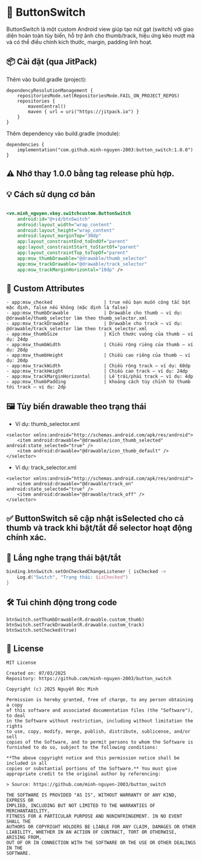 # 🔘 ButtonSwitch

ButtonSwitch là một custom Android view giúp tạo nút gạt (switch) với giao diện hoàn toàn tùy biến,
hỗ trợ ảnh cho thumb/track, hiệu ứng kéo mượt mà và có thể điều chỉnh kích thước, margin, padding
linh hoạt.

## 📦 Cài đặt (qua JitPack)

Thêm vào build.gradle (project):

```
dependencyResolutionManagement {
    repositoriesMode.set(RepositoriesMode.FAIL_ON_PROJECT_REPOS)
    repositories {
        mavenCentral()
        maven { url = uri("https://jitpack.io") }
	}
}
```

Thêm dependency vào build.gradle (module):

```
dependencies {
    implementation("com.github.minh-nguyen-2003:button_switch:1.0.0")
}
```

## ⚠️ Nhớ thay 1.0.0 bằng tag release phù hợp.

## 💡 Cách sử dụng cơ bản

```xml

<vn.minh_nguyen.vkey.switchcustom.ButtonSwitch 
    android:id="@+id/btnSwitch"
    android:layout_width="wrap_content" 
    android:layout_height="wrap_content"
    android:layout_marginTop="30dp" 
    app:layout_constraintEnd_toEndOf="parent"
    app:layout_constraintStart_toStartOf="parent" 
    app:layout_constraintTop_toTopOf="parent"
    app:msw_thumbDrawable="@drawable/thumb_selector"
    app:msw_trackDrawable="@drawable/track_selector" 
    app:msw_trackMarginHorizontal="10dp" />
```

## 🥉 Custom Attributes

```
- app:msw_checked                   | true nếu bạn muốn công tắc bật mặc định, false nếu không (mặc định là false)
- app:msw_thumbDrawable             | Drawable cho thumb – ví dụ: @drawable/thumb_selector làm theo thumb_selector.xml
- app:msw_trackDrawable             | Drawable cho track – ví dụ: @drawable/track_selector làm theo track_selector.xml
- app:msw_thumbSize                 | Kích thước vuông của thumb – ví dụ: 24dp
- app:msw_thumbWidth                | Chiều rộng riêng của thumb – ví dụ: 28dp
- app:msw_thumbHeight               | Chiều cao riêng của thumb – ví dụ: 20dp
- app:msw_trackWidth                | Chiều rộng track – ví dụ: 60dp
- app:msw_trackHeight               | Chiều cao track – ví dụ: 24dp
- app:msw_trackMarginHorizontal     | Lề trái/phải track – ví dụ: 4dp
- app:msw_thumbPadding              | khoảng cách tùy chỉnh từ thumb tới track – ví dụ: 2dp
```

## 🖼️ Tùy biến drawable theo trạng thái

* Ví dụ: thumb_selector.xml

```
<selector xmlns:android="http://schemas.android.com/apk/res/android">
    <item android:drawable="@drawable/icon_thumb_selected" android:state_selected="true" />
    <item android:drawable="@drawable/icon_thumb_default" />
</selector>
```

* Ví dụ: track_selector.xml

```
<selector xmlns:android="http://schemas.android.com/apk/res/android">
    <item android:drawable="@drawable/track_on" android:state_selected="true" />
    <item android:drawable="@drawable/track_off" />
</selector>
```

## ✅ ButtonSwitch sẽ cập nhật isSelected cho cả thumb và track khi bật/tắt để selector hoạt động chính xác.

## 🔁 Lắng nghe trạng thái bật/tắt

```kotlin
binding.btnSwitch.setOnCheckedChangeListener { isChecked ->
    Log.d("Switch", "Trạng thái: $isChecked")
}
```

## 🛠️ Tuì chỉnh động trong code

```
btnSwitch.setThumbDrawable(R.drawable.custom_thumb)
btnSwitch.setTrackDrawable(R.drawable.custom_track)
btnSwitch.setChecked(true)
```

## 📝 License

```
MIT License

Created on: 07/03/2025
Repository: https://github.com/minh-nguyen-2003/button_switch

Copyright (c) 2025 Nguyễn Đức Minh

Permission is hereby granted, free of charge, to any person obtaining a copy
of this software and associated documentation files (the "Software"), to deal
in the Software without restriction, including without limitation the rights
to use, copy, modify, merge, publish, distribute, sublicense, and/or sell
copies of the Software, and to permit persons to whom the Software is
furnished to do so, subject to the following conditions:

**The above copyright notice and this permission notice shall be included in all
copies or substantial portions of the Software.** You must give appropriate credit to the original author by referencing:

> Source: https://github.com/minh-nguyen-2003/button_switch

THE SOFTWARE IS PROVIDED "AS IS", WITHOUT WARRANTY OF ANY KIND, EXPRESS OR
IMPLIED, INCLUDING BUT NOT LIMITED TO THE WARRANTIES OF MERCHANTABILITY,
FITNESS FOR A PARTICULAR PURPOSE AND NONINFRINGEMENT. IN NO EVENT SHALL THE
AUTHORS OR COPYRIGHT HOLDERS BE LIABLE FOR ANY CLAIM, DAMAGES OR OTHER
LIABILITY, WHETHER IN AN ACTION OF CONTRACT, TORT OR OTHERWISE, ARISING FROM,
OUT OF OR IN CONNECTION WITH THE SOFTWARE OR THE USE OR OTHER DEALINGS IN THE
SOFTWARE.
```